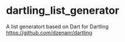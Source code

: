 dartling_list_generator
=======================

A list generatort based on Dart for Dartling 
https://github.com/dzenanr/dartling
